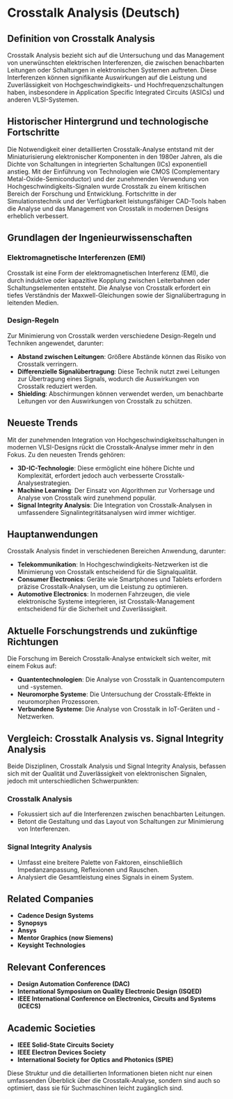 # Crosstalk Analysis (Deutsch)

## Definition von Crosstalk Analysis

Crosstalk Analysis bezieht sich auf die Untersuchung und das Management von unerwünschten elektrischen Interferenzen, die zwischen benachbarten Leitungen oder Schaltungen in elektronischen Systemen auftreten. Diese Interferenzen können signifikante Auswirkungen auf die Leistung und Zuverlässigkeit von Hochgeschwindigkeits- und Hochfrequenzschaltungen haben, insbesondere in Application Specific Integrated Circuits (ASICs) und anderen VLSI-Systemen.

## Historischer Hintergrund und technologische Fortschritte

Die Notwendigkeit einer detaillierten Crosstalk-Analyse entstand mit der Miniaturisierung elektronischer Komponenten in den 1980er Jahren, als die Dichte von Schaltungen in integrierten Schaltungen (ICs) exponentiell anstieg. Mit der Einführung von Technologien wie CMOS (Complementary Metal-Oxide-Semiconductor) und der zunehmenden Verwendung von Hochgeschwindigkeits-Signalen wurde Crosstalk zu einem kritischen Bereich der Forschung und Entwicklung. Fortschritte in der Simulationstechnik und der Verfügbarkeit leistungsfähiger CAD-Tools haben die Analyse und das Management von Crosstalk in modernen Designs erheblich verbessert.

## Grundlagen der Ingenieurwissenschaften

### Elektromagnetische Interferenzen (EMI)

Crosstalk ist eine Form der elektromagnetischen Interferenz (EMI), die durch induktive oder kapazitive Kopplung zwischen Leiterbahnen oder Schaltungselementen entsteht. Die Analyse von Crosstalk erfordert ein tiefes Verständnis der Maxwell-Gleichungen sowie der Signalübertragung in leitenden Medien.

### Design-Regeln

Zur Minimierung von Crosstalk werden verschiedene Design-Regeln und Techniken angewendet, darunter:

- **Abstand zwischen Leitungen**: Größere Abstände können das Risiko von Crosstalk verringern.
- **Differenzielle Signalübertragung**: Diese Technik nutzt zwei Leitungen zur Übertragung eines Signals, wodurch die Auswirkungen von Crosstalk reduziert werden.
- **Shielding**: Abschirmungen können verwendet werden, um benachbarte Leitungen vor den Auswirkungen von Crosstalk zu schützen.

## Neueste Trends

Mit der zunehmenden Integration von Hochgeschwindigkeitsschaltungen in modernen VLSI-Designs rückt die Crosstalk-Analyse immer mehr in den Fokus. Zu den neuesten Trends gehören:

- **3D-IC-Technologie**: Diese ermöglicht eine höhere Dichte und Komplexität, erfordert jedoch auch verbesserte Crosstalk-Analysestrategien.
- **Machine Learning**: Der Einsatz von Algorithmen zur Vorhersage und Analyse von Crosstalk wird zunehmend populär.
- **Signal Integrity Analysis**: Die Integration von Crosstalk-Analysen in umfassendere Signalintegritätsanalysen wird immer wichtiger.

## Hauptanwendungen

Crosstalk Analysis findet in verschiedenen Bereichen Anwendung, darunter:

- **Telekommunikation**: In Hochgeschwindigkeits-Netzwerken ist die Minimierung von Crosstalk entscheidend für die Signalqualität.
- **Consumer Electronics**: Geräte wie Smartphones und Tablets erfordern präzise Crosstalk-Analysen, um die Leistung zu optimieren.
- **Automotive Electronics**: In modernen Fahrzeugen, die viele elektronische Systeme integrieren, ist Crosstalk-Management entscheidend für die Sicherheit und Zuverlässigkeit.

## Aktuelle Forschungstrends und zukünftige Richtungen

Die Forschung im Bereich Crosstalk-Analyse entwickelt sich weiter, mit einem Fokus auf:

- **Quantentechnologien**: Die Analyse von Crosstalk in Quantencomputern und -systemen.
- **Neuromorphe Systeme**: Die Untersuchung der Crosstalk-Effekte in neuromorphen Prozessoren.
- **Verbundene Systeme**: Die Analyse von Crosstalk in IoT-Geräten und -Netzwerken.

## Vergleich: Crosstalk Analysis vs. Signal Integrity Analysis

Beide Disziplinen, Crosstalk Analysis und Signal Integrity Analysis, befassen sich mit der Qualität und Zuverlässigkeit von elektronischen Signalen, jedoch mit unterschiedlichen Schwerpunkten:

### Crosstalk Analysis

- Fokussiert sich auf die Interferenzen zwischen benachbarten Leitungen.
- Betont die Gestaltung und das Layout von Schaltungen zur Minimierung von Interferenzen.

### Signal Integrity Analysis

- Umfasst eine breitere Palette von Faktoren, einschließlich Impedanzanpassung, Reflexionen und Rauschen.
- Analysiert die Gesamtleistung eines Signals in einem System.

## Related Companies

- **Cadence Design Systems**
- **Synopsys**
- **Ansys**
- **Mentor Graphics (now Siemens)**
- **Keysight Technologies**

## Relevant Conferences

- **Design Automation Conference (DAC)**
- **International Symposium on Quality Electronic Design (ISQED)**
- **IEEE International Conference on Electronics, Circuits and Systems (ICECS)**

## Academic Societies

- **IEEE Solid-State Circuits Society**
- **IEEE Electron Devices Society**
- **International Society for Optics and Photonics (SPIE)**

Diese Struktur und die detaillierten Informationen bieten nicht nur einen umfassenden Überblick über die Crosstalk-Analyse, sondern sind auch so optimiert, dass sie für Suchmaschinen leicht zugänglich sind.